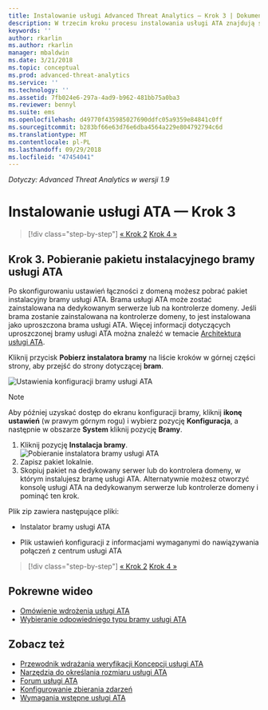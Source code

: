 ```yaml
---
title: Instalowanie usługi Advanced Threat Analytics — Krok 3 | Dokumentacja firmy Microsoft
description: W trzecim kroku procesu instalowania usługi ATA znajdują się informacje ułatwiające pobranie pakietu instalacyjnego bramy usługi ATA.
keywords: ''
author: rkarlin
ms.author: rkarlin
manager: mbaldwin
ms.date: 3/21/2018
ms.topic: conceptual
ms.prod: advanced-threat-analytics
ms.service: ''
ms.technology: ''
ms.assetid: 7fb024e6-297a-4ad9-b962-481bb75a0ba3
ms.reviewer: bennyl
ms.suite: ems
ms.openlocfilehash: d49770f435985027690ddfc05a9359e84841c0ff
ms.sourcegitcommit: b283bf66e63d76e6dba4564a229e804792794c6d
ms.translationtype: MT
ms.contentlocale: pl-PL
ms.lasthandoff: 09/29/2018
ms.locfileid: "47454041"
---
```

*Dotyczy: Advanced Threat Analytics w wersji 1.9*



# <a name="install-ata---step-3"></a>Instalowanie usługi ATA — Krok 3

> [!div class="step-by-step"]
> [« Krok 2](install-ata-step2.md)
> [Krok 4 »](install-ata-step4.md)

## <a name="step-3-download-the-ata-gateway-setup-package"></a>Krok 3. Pobieranie pakietu instalacyjnego bramy usługi ATA
Po skonfigurowaniu ustawień łączności z domeną możesz pobrać pakiet instalacyjny bramy usługi ATA. Brama usługi ATA może zostać zainstalowana na dedykowanym serwerze lub na kontrolerze domeny. Jeśli brama zostanie zainstalowana na kontrolerze domeny, to jest instalowana jako uproszczona brama usługi ATA. Więcej informacji dotyczących uproszczonej bramy usługi ATA można znaleźć w temacie [Architektura usługi ATA](ata-architecture.md). 

Kliknij przycisk **Pobierz instalatora bramy** na liście kroków w górnej części strony, aby przejść do strony dotyczącej **bram**.

![Ustawienia konfiguracji bramy usługi ATA](media/ATA_1.7-welcome-download-gateway.PNG)

> [!NOTE] 
> Aby później uzyskać dostęp do ekranu konfiguracji bramy, kliknij **ikonę ustawień** (w prawym górnym rogu) i wybierz pozycję **Konfiguracja**, a następnie w obszarze **System** kliknij pozycję **Bramy**.  

1.  Kliknij pozycję **Instalacja bramy**.
  ![Pobieranie instalatora bramy usługi ATA](media/download-gateway-setup.png)
2.  Zapisz pakiet lokalnie.
3.  Skopiuj pakiet na dedykowany serwer lub do kontrolera domeny, w którym instalujesz bramę usługi ATA. Alternatywnie możesz otworzyć konsolę usługi ATA na dedykowanym serwerze lub kontrolerze domeny i pominąć ten krok.

Plik zip zawiera następujące pliki:

-   Instalator bramy usługi ATA

-   Plik ustawień konfiguracji z informacjami wymaganymi do nawiązywania połączeń z centrum usługi ATA


> [!div class="step-by-step"]
> [« Krok 2](install-ata-step2.md)
> [Krok 4 »](install-ata-step4.md)


## <a name="related-videos"></a>Pokrewne wideo
- [Omówienie wdrożenia usługi ATA](https://channel9.msdn.com/Shows/Microsoft-Security/Overview-of-ATA-Deployment-in-10-Minutes)
- [Wybieranie odpowiedniego typu bramy usługi ATA](https://channel9.msdn.com/Shows/Microsoft-Security/ATA-Deployment-Choose-the-Right-Gateway-Type)

## <a name="see-also"></a>Zobacz też
- [Przewodnik wdrażania weryfikacji Koncepcji usługi ATA](http://aka.ms/atapoc)
- [Narzędzia do określania rozmiaru usługi ATA](http://aka.ms/atasizingtool)
- [Forum usługi ATA](https://social.technet.microsoft.com/Forums/security/home?forum=mata)
- [Konfigurowanie zbierania zdarzeń](configure-event-collection.md)
- [Wymagania wstępne usługi ATA](ata-prerequisites.md)
